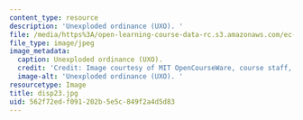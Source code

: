 ```yaml
---
content_type: resource
description: 'Unexploded ordinance (UXO). '
file: /media/https%3A/open-learning-course-data-rc.s3.amazonaws.com/ec-s06-design-for-demining-spring-2007/562f72edf091202b5e5c849f2a4d5d83_disp23.jpg
file_type: image/jpeg
image_metadata:
  caption: Unexploded ordinance (UXO).
  credit: 'Credit: Image courtesy of MIT OpenCourseWare, course staff, and students.'
  image-alt: 'Unexploded ordinance (UXO). '
resourcetype: Image
title: disp23.jpg
uid: 562f72ed-f091-202b-5e5c-849f2a4d5d83
---
```

